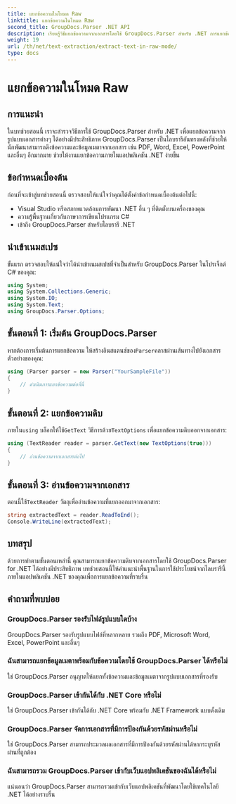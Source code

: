 ```yaml
---
title: แยกข้อความในโหมด Raw
linktitle: แยกข้อความในโหมด Raw
second_title: GroupDocs.Parser .NET API
description: เรียนรู้วิธีแยกข้อความจากเอกสารโดยใช้ GroupDocs.Parser สำหรับ .NET การแยกข้อความที่ง่าย มีประสิทธิภาพ และราบรื่นภายในแอปพลิเคชัน .NET ของคุณ
weight: 19
url: /th/net/text-extraction/extract-text-in-raw-mode/
type: docs
---
```

# แยกข้อความในโหมด Raw

## การแนะนำ
ในบทช่วยสอนนี้ เราจะสำรวจวิธีการใช้ GroupDocs.Parser สำหรับ .NET เพื่อแยกข้อความจากรูปแบบเอกสารต่างๆ ได้อย่างมีประสิทธิภาพ GroupDocs.Parser เป็นไลบรารีอันทรงพลังที่ช่วยให้นักพัฒนาสามารถดึงข้อความและข้อมูลเมตาจากเอกสาร เช่น PDF, Word, Excel, PowerPoint และอื่นๆ อีกมากมาย ช่วยให้งานแยกข้อความภายในแอปพลิเคชัน .NET ง่ายขึ้น
## ข้อกำหนดเบื้องต้น
ก่อนที่จะเข้าสู่บทช่วยสอนนี้ ตรวจสอบให้แน่ใจว่าคุณได้ตั้งค่าข้อกำหนดเบื้องต้นต่อไปนี้:
- Visual Studio หรือสภาพแวดล้อมการพัฒนา .NET อื่น ๆ ที่ติดตั้งบนเครื่องของคุณ
- ความรู้พื้นฐานเกี่ยวกับภาษาการเขียนโปรแกรม C#
- เข้าถึง GroupDocs.Parser สำหรับไลบรารี .NET

## นำเข้าเนมสเปซ
ขั้นแรก ตรวจสอบให้แน่ใจว่าได้นำเข้าเนมสเปซที่จำเป็นสำหรับ GroupDocs.Parser ในโปรเจ็กต์ C# ของคุณ:
```csharp
using System;
using System.Collections.Generic;
using System.IO;
using System.Text;
using GroupDocs.Parser.Options;
```
## ขั้นตอนที่ 1: เริ่มต้น GroupDocs.Parser
 หากต้องการเริ่มต้นการแยกข้อความ ให้สร้างอินสแตนซ์ของ`Parser`คลาสผ่านเส้นทางไปยังเอกสารตัวอย่างของคุณ:
```csharp
using (Parser parser = new Parser("YourSampleFile"))
{
    // ดำเนินการแยกข้อความต่อที่นี่
}
```
## ขั้นตอนที่ 2: แยกข้อความดิบ
 ภายใน`using` บล็อกให้ใช้`GetText` วิธีการด้วย`TextOptions` เพื่อแยกข้อความดิบออกจากเอกสาร:
```csharp
using (TextReader reader = parser.GetText(new TextOptions(true)))
{
    // อ่านข้อความจากเอกสารต่อไป
}
```
## ขั้นตอนที่ 3: อ่านข้อความจากเอกสาร
 ตอนนี้ใช้`TextReader` วัตถุเพื่ออ่านข้อความที่แยกออกมาจากเอกสาร:
```csharp
string extractedText = reader.ReadToEnd();
Console.WriteLine(extractedText);
```

## บทสรุป
ด้วยการทำตามขั้นตอนเหล่านี้ คุณสามารถแยกข้อความดิบจากเอกสารโดยใช้ GroupDocs.Parser for .NET ได้อย่างมีประสิทธิภาพ บทช่วยสอนนี้ให้คำแนะนำพื้นฐานในการใช้ประโยชน์จากไลบรารีนี้ภายในแอปพลิเคชัน .NET ของคุณเพื่อการแยกข้อความที่ราบรื่น

## คำถามที่พบบ่อย
### GroupDocs.Parser รองรับไฟล์รูปแบบใดบ้าง
GroupDocs.Parser รองรับรูปแบบไฟล์ที่หลากหลาย รวมถึง PDF, Microsoft Word, Excel, PowerPoint และอื่นๆ
### ฉันสามารถแยกข้อมูลเมตาพร้อมกับข้อความโดยใช้ GroupDocs.Parser ได้หรือไม่
ใช่ GroupDocs.Parser อนุญาตให้แยกทั้งข้อความและข้อมูลเมตาจากรูปแบบเอกสารที่รองรับ
### GroupDocs.Parser เข้ากันได้กับ .NET Core หรือไม่
ใช่ GroupDocs.Parser เข้ากันได้กับ .NET Core พร้อมกับ .NET Framework แบบดั้งเดิม
### GroupDocs.Parser จัดการเอกสารที่มีการป้องกันด้วยรหัสผ่านหรือไม่
ใช่ GroupDocs.Parser สามารถประมวลผลเอกสารที่มีการป้องกันด้วยรหัสผ่านได้หากระบุรหัสผ่านที่ถูกต้อง
### ฉันสามารถรวม GroupDocs.Parser เข้ากับเว็บแอปพลิเคชันของฉันได้หรือไม่
แน่นอนว่า GroupDocs.Parser สามารถรวมเข้ากับเว็บแอปพลิเคชันที่พัฒนาโดยใช้เทคโนโลยี .NET ได้อย่างราบรื่น